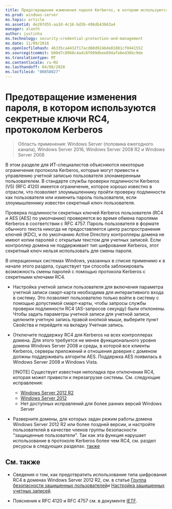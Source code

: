 ```yaml
---
title: Предотвращение изменения пароля Kerberos, в котором используются секретные ключи RC4
ms.prod: windows-server
ms.topic: article
ms.assetid: de207d55-aa3d-4c16-bd3b-496db43663a4
manager: alanth
author: justinha
ms.technology: security-credential-protection-and-management
ms.date: 11/09/2016
ms.openlocfilehash: 4b335ca4432f17acd60d9246de81081cf0441552
ms.sourcegitcommit: b00d7c8968c4adc8f699dbee694afe6ed36bc9de
ms.translationtype: MT
ms.contentlocale: ru-RU
ms.lasthandoff: 04/08/2020
ms.locfileid: "80858827"
---
```

# <a name="preventing-kerberos-change-password-that-uses-rc4-secret-keys"></a>Предотвращение изменения пароля, в котором используются секретные ключи RC4, протоколом Kerberos

>Область применения: Windows Server (половина ежегодного канала), Windows Server 2016, Windows Server 2008 R2 и Windows Server 2008

В этом разделе для ИТ-специалистов объясняются некоторые ограничения протокола Kerberos, которые могут привести к управлению учетной записью пользователя злонамеренным пользователем. В стандарте службы проверки подлинности Kerberos (V5) (RFC 4120) имеется ограничение, которое хорошо известно в отрасли, что позволяет злоумышленнику пройти проверку подлинности как пользователя или изменить пароль пользователя, если злоумышленнику известен секретный ключ пользователя.

Проверка подлинности секретных ключей Kerberos пользователя (RC4 и AES [AES] по умолчанию) проверяется во время обмена паролями Kerberos в соответствии с RFC 4757. Пароль пользователя в формате обычного текста никогда не предоставляется центр распространения ключей (KDC), и по умолчанию Active Directory контроллеры домена не имеют копии паролей с открытым текстом для учетных записей. Если контроллер домена не поддерживает тип шифрования Kerberos, этот секретный ключ нельзя использовать для смены пароля. 

В операционных системах Windows, указанных в списке применимо к в начале этого раздела, существует три способа заблокировать возможность смены паролей с помощью протокола Kerberos с секретными ключами RC4.

- Настройка учетной записи пользователя для включения параметра учетной записи смарт-карта необходима для интерактивного входа в систему. Это позволяет пользователю только войти в систему с помощью допустимой смарт-карты, чтобы запросы службы проверки подлинности RC4 (AS-запросов секунду) были отклонены. Чтобы задать параметры учетной записи для учетной записи, щелкните учетную запись правой кнопкой мыши, выберите пункт Свойства и перейдите на вкладку Учетная запись. 

- Отключите поддержку RC4 для Kerberos на всех контроллерах домена. Для этого требуется не менее функционального уровня домена Windows Server 2008 и среды, в которой все клиенты Kerberos, серверы приложений и отношения доверия с доменом должны поддерживать алгоритм AES. Поддержка AES появилась в Windows Server 2008 и Windows Vista.

    [!NOTE]
    Существует известная неполадка при отключении RC4, которая может привести к перезагрузке системы. См. следующие исправления:
    - [Windows Server 2012 R2](https://support.microsoft.com/kb/3038261)
    - [Windows Server 2012](https://support.microsoft.com/kb/3086213)
    - Нет доступных исправлений для более ранних версий Windows Server

- Разверните домены, для которых задан режим работы домена Windows Server 2012 R2 или более поздней версии, и настройте пользователей в качестве членов группы безопасности "защищенные пользователи". Так как эта функция нарушает использование в протоколе Kerberos более чем RC4, см. раздел ресурсы в следующих разделах. [также](#see-also)

## <a name="see-also"></a>См. также

- Сведения о том, как предотвратить использование типа шифрования RC4 в доменах Windows Server 2012 R2, см. в статье [Группа безопасности защищенных пользователей](/../credentials-protection-and-management/protected-users-security-group.md)и [Настройка защищенных учетных записей](/../credentials-protection-and-management/how-to-configure-protected-accounts.md).

- Пояснения к RFC 4120 и RFC 4757 см. в документе [IETF](http://tools.ietf.org/html/).

